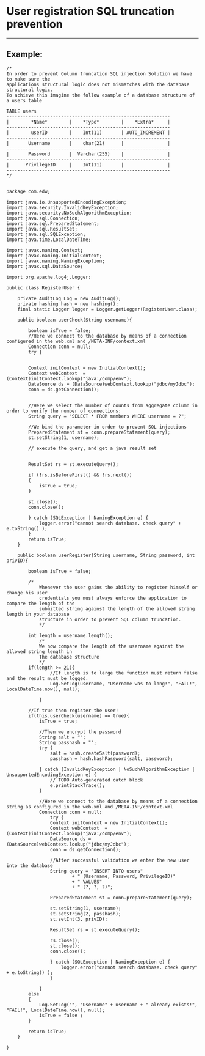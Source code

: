 # User registration SQL truncation prevention
-------

## Example:


	/*
	In order to prevent Column truncation SQL injection Solution we have to make sure the
	applications structural logic does not mismatches with the database structural logic.
	To achieve this imagine the follow example of a database structure of a users table

	TABLE users
	------------------------------------------------------------
	|        *Name*        |    *Type*        |    *Extra*     |
	------------------------------------------------------------
	|        userID        |    Int(11)       | AUTO_INCREMENT |
	------------------------------------------------------------
	|       Username       |    char(21)      |                |
	------------------------------------------------------------
	|       Password       |  Varchar(255)    |                |
	------------------------------------------------------------
	|      PrivilegeID     |    Int(11)       |                |
	------------------------------------------------------------
	*/


	package com.edw;

	import java.io.UnsupportedEncodingException;
	import java.security.InvalidKeyException;
	import java.security.NoSuchAlgorithmException;
	import java.sql.Connection;
	import java.sql.PreparedStatement;
	import java.sql.ResultSet;
	import java.sql.SQLException;
	import java.time.LocalDateTime;

	import javax.naming.Context;
	import javax.naming.InitialContext;
	import javax.naming.NamingException;
	import javax.sql.DataSource;

	import org.apache.log4j.Logger;

	public class RegisterUser {
		
		private AuditLog Log = new AuditLog();
		private hashing hash = new hashing();
		final static Logger logger = Logger.getLogger(RegisterUser.class);
		
		public boolean userCheck(String username){
			
			boolean isTrue = false; 
			//Here we connect to the database by means of a connection configured in the web.xml and /META-INF/context.xml 
			Connection conn = null;
			try {
			
			
			Context initContext = new InitialContext();
			Context webContext  = (Context)initContext.lookup("java:/comp/env");
			DataSource ds = (DataSource)webContext.lookup("jdbc/myJdbc");
			conn = ds.getConnection();	
			

			//Here we select the number of counts from aggregate column in order to verify the number of connections:
			String query = "SELECT * FROM members WHERE username = ?";
		
			//We bind the parameter in order to prevent SQL injections
			PreparedStatement st = conn.prepareStatement(query);
			st.setString(1, username);
			
			// execute the query, and get a java result set


			ResultSet rs = st.executeQuery();
			
			if (!rs.isBeforeFirst() && !rs.next())
			{
				isTrue = true;
			}
			
			st.close();
			conn.close();
			
			} catch (SQLException | NamingException e) {
				logger.error("cannot search database. check query" + e.toString() );
			}
			return isTrue;
		}
		
		public boolean userRegister(String username, String password, int privID){

			boolean isTrue = false;
			
			/*
				Whenever the user gains the ability to register himself or change his user
				credentials you must always enforce the application to compare the length of the
				submitted string against the length of the allowed string length in your database
				structure in order to prevent SQL column truncation.
				*/
			
			int length = username.length(); 
				/*
				We now compare the length of the username against the allowed string length in
				The database structure
				*/
			if(length >= 21){
					//If length is to large the function must return false and the result must be logged.
					Log.SetLog(username, "Username was to long!", "FAIL!", LocalDateTime.now(), null);
	
				}
			
			//If true then register the user!       
			if(this.userCheck(username) == true){
				isTrue = true;
				
				//Then we encrypt the password
				String salt = "";
				String passhash = "";
				try {
					salt = hash.createSalt(password);	    	 
					passhash = hash.hashPassword(salt, password);
				
				} catch (InvalidKeyException | NoSuchAlgorithmException | UnsupportedEncodingException e) {
					// TODO Auto-generated catch block
					e.printStackTrace();
				}   
				
				//Here we connect to the database by means of a connection string as configured in the web.xml and /META-INF/context.xml 
				Connection conn = null;
					try {	
					Context initContext = new InitialContext();
					Context webContext  = (Context)initContext.lookup("java:/comp/env");
					DataSource ds = (DataSource)webContext.lookup("jdbc/myJdbc");
					conn = ds.getConnection();	
					
					//After successful validation we enter the new user into the database
					String query = "INSERT INTO users"
							+ " (Username, Password, PrivilegeID)"
							+ " VALUES"
							+ " (?, ?, ?)";
						
					PreparedStatement st = conn.prepareStatement(query);
					
					st.setString(1, username);
					st.setString(2, passhash);
					st.setInt(3, privID);

					ResultSet rs = st.executeQuery();
							
					rs.close();
					st.close();
					conn.close();
					
					} catch (SQLException | NamingException e) {
						logger.error("cannot search database. check query" + e.toString() );
					}

				}
			else
			{
				Log.SetLog("", "Username" + username + " already exists!", "FAIL!", LocalDateTime.now(), null);
				isTrue = false ;
			}

			return isTrue;
		}
		
	}


